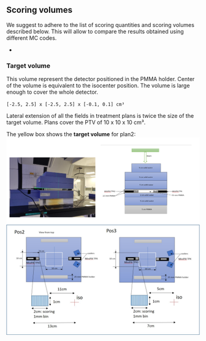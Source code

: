 ## Scoring volumes
We suggest to adhere to the list of scoring quantities and scoring volumes described below. This will allow to compare the results obtained using different MC codes.

-
### Target volume
This volume represent the detector positioned in the PMMA holder. Center of the volume is equivalent to the isocenter position. The volume is large enough to cover the whole detector.

`[-2.5, 2.5] x [-2.5, 2.5] x [-0.1, 0.1] cm³`

Lateral extension of all the fields in treatment plans is twice the size of the target volume. Plans cover the PTV of 10 x 10 x 10 cm³.

The yellow box shows the **target volume** for plan2:
![Setup - seen from side](setup_side_view.png)
![Setup - seen from top](setup_top_view.jpg)


